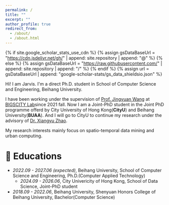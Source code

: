```yaml
---
permalink: /
title: ""
excerpt: ""
author_profile: true
redirect_from: 
  - /about/
  - /about.html
---
```


{% if site.google_scholar_stats_use_cdn %}
{% assign gsDataBaseUrl = "https://cdn.jsdelivr.net/gh/" | append: site.repository | append: "@" %}
{% else %}
{% assign gsDataBaseUrl = "https://raw.githubusercontent.com/" | append: site.repository | append: "/" %}
{% endif %}
{% assign url = gsDataBaseUrl | append: "google-scholar-stats/gs_data_shieldsio.json" %}

<span class='anchor' id='about-me'></span>

Hi! I am Jarvis. I'm a direct Ph.D. student in School of Computer Science and Engineering, Beihang University.

I have been working under the supervision of [Prof. Jingyuan Wang](https://www.bigscity.com/jingyuan-wang/) at [BIGSCITY Lab](https://www.bigscity.com/)since 2021 fall. Now I am a Joint-PhD student in the Joint PhD programme offerd by City University of Hong Kong(**CityU**) and Beihang University(**BUAA**).
And I will go to CityU to continue my research under the advisory of [Dr. Xiangyu Zhao](https://zhaoxyai.github.io/).

My research interests mainly focus on spatio-temporal data mining and urban computing.



# 📖 Educations
- *2022.09 - 2027.06 (expected)*, Beihang University, School of Computer Science and Engineering, Ph.D.(Computer Applied Technology)
  - *2024.09 - 2026.06*, City Univericity of Hong Kong, School of Data Science, Joint-PhD student
- *2018.09 - 2022.06*, Beihang University, Shenyuan Honors College of Beihang University, Bachelor(Computer Science)


